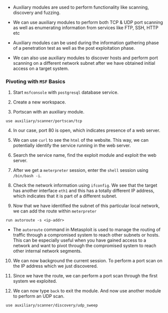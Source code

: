 
+ Auxiliary modules are used to perform functionality like scanning, discovery and fuzzing.

+ We can use auxiliary modules to perform both TCP & UDP port scanning as well as enumerating information from services like FTP, SSH, HTTP etc

+ Auxiliary modules can be used during the information gathering phase of a penetration test as well as the post exploitation phase.

+ We can also use auxiliary modules to discover hosts and perform port scanning on a different network subnet after we have obtained initial access on a target system. 

### Pivoting with `MSF` Basics

1. Start `msfconsole` with `postgresql` database service.

2. Create a new workspace.

3. Portscan with an auxiliary module.
```
use auxiliary/scanner/portscan/tcp
```

4. In our case, port 80 is open, which indicates presence of a web server. 

5. We can use `curl` to see the `html` of the website. This way, we can potentially identify the service running in the web server. 

6. Search the service name, find the exploit module and exploit the web server.

7. After we get a `meterpreter` session, enter the `shell` session using `/bin/bash -i`.

8. Check the network information using `ifconfig`. We see that the target has another interface `eth1` and this has a totally different IP address, which indicates that it is part of a different subnet. 

9. Now that we have identified the subnet of this particular local network, we can add the route within `meterpreter`
```
run autoroute -s <ip-addr> 
```

- The `autoroute` command in Metasploit is used to manage the routing of traffic through a compromised system to reach other subnets or hosts. This can be especially useful when you have gained access to a network and want to pivot through the compromised system to reach other internal network segments.

10. We can now background the current session. To perform a port scan on the IP address which we just discovered. 

11. Since we have the route, we can perform a port scan through the first system we exploited. 

12. We can now type `back` to exit the module. And now use another module to perform an UDP scan.
```
use auxiliary/scanner/discovery/udp_sweep 
```

